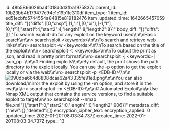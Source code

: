 id: 48b5866026ba4f018d0d3fba1975837c
parent_id: 10b23bb4b179477c94c1c19b1fc310df
item_type: 1
item_id: ed51ecbfd5744554a84815e819182476
item_updated_time: 1642665457059
title_diff: "[{\"diffs\":[[0,\"chsp\"],[1,\"l\"],[0,\"oi\"],[-1,\"l\"],[0,\"t\"]],\"start1\":4,\"start2\":4,\"length1\":8,\"length2\":8}]"
body_diff: "[{\"diffs\":[[1,\"To search exploit-db for any exploit on the keyword used\\\n\\\nBasic search\\\n\\\n> searchsploit &lt;keywords&gt;\\\n\\\nTo search and retrieve web links\\\n\\\n> searchsploit -w &lt;keywords&gt;\\\n\\\nTo search based on the title of the exploit\\\n\\\n> searchsploit -t &lt;keywords&gt;\\\n\\\nTo output the print as json, and read in pretty print format\\\n\\\n> searchsploit -j &lt;keywords&gt; | json_pp  \\\n\\\n# Finding exploits\\\n\\\nBy default, the print shows the path directory to the exploit locally. You can use the -p option to get the exploit locally or via the web\\\n\\\n> searchsploit -p &lt;EDB-ID&gt;\\\n\\\n![090dba664d8808dcaa62a43335fe91e8.png](:/76ff23304cc046e98cea6bd28c261968)\\\n\\\nYou can also download/mirror the exploit by using the -m option, and store it in the cwd\\\n\\\n> searchsploit -m &lt;EDB-ID&gt;\\\n\\\n# Automated Exploit\\\n\\\nUse Nmap XML output that contains the service versions, to find a suitable exploit to target\\\n\\\n> searchsploit --nmap file.xml\"]],\"start1\":0,\"start2\":0,\"length1\":0,\"length2\":906}]"
metadata_diff: {"new":{},"deleted":[]}
encryption_cipher_text: 
encryption_applied: 0
updated_time: 2022-01-20T08:03:34.737Z
created_time: 2022-01-20T08:03:34.737Z
type_: 13